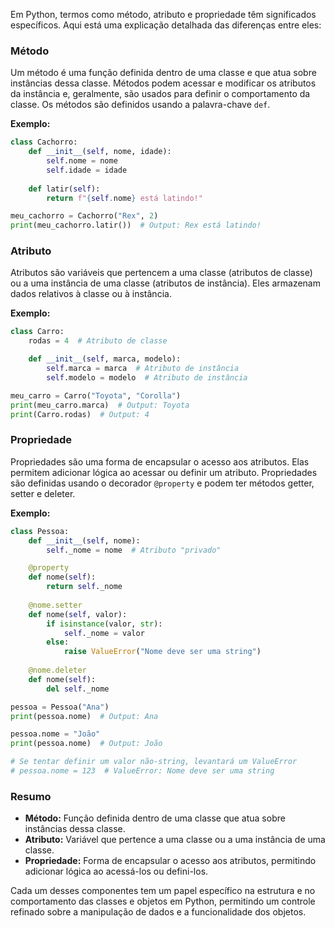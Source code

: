 Em Python, termos como método, atributo e propriedade têm significados específicos. Aqui está uma explicação detalhada das diferenças entre eles:

### Método

Um método é uma função definida dentro de uma classe e que atua sobre instâncias dessa classe. Métodos podem acessar e modificar os atributos da instância e, geralmente, são usados para definir o comportamento da classe. Os métodos são definidos usando a palavra-chave `def`.

**Exemplo:**
```python
class Cachorro:
    def __init__(self, nome, idade):
        self.nome = nome
        self.idade = idade
    
    def latir(self):
        return f"{self.nome} está latindo!"

meu_cachorro = Cachorro("Rex", 2)
print(meu_cachorro.latir())  # Output: Rex está latindo!
```

### Atributo

Atributos são variáveis que pertencem a uma classe (atributos de classe) ou a uma instância de uma classe (atributos de instância). Eles armazenam dados relativos à classe ou à instância.

**Exemplo:**
```python
class Carro:
    rodas = 4  # Atributo de classe

    def __init__(self, marca, modelo):
        self.marca = marca  # Atributo de instância
        self.modelo = modelo  # Atributo de instância

meu_carro = Carro("Toyota", "Corolla")
print(meu_carro.marca)  # Output: Toyota
print(Carro.rodas)  # Output: 4
```

### Propriedade

Propriedades são uma forma de encapsular o acesso aos atributos. Elas permitem adicionar lógica ao acessar ou definir um atributo. Propriedades são definidas usando o decorador `@property` e podem ter métodos getter, setter e deleter.

**Exemplo:**
```python
class Pessoa:
    def __init__(self, nome):
        self._nome = nome  # Atributo "privado"

    @property
    def nome(self):
        return self._nome
    
    @nome.setter
    def nome(self, valor):
        if isinstance(valor, str):
            self._nome = valor
        else:
            raise ValueError("Nome deve ser uma string")
    
    @nome.deleter
    def nome(self):
        del self._nome

pessoa = Pessoa("Ana")
print(pessoa.nome)  # Output: Ana

pessoa.nome = "João"
print(pessoa.nome)  # Output: João

# Se tentar definir um valor não-string, levantará um ValueError
# pessoa.nome = 123  # ValueError: Nome deve ser uma string
```

### Resumo

- **Método:** Função definida dentro de uma classe que atua sobre instâncias dessa classe.
- **Atributo:** Variável que pertence a uma classe ou a uma instância de uma classe.
- **Propriedade:** Forma de encapsular o acesso aos atributos, permitindo adicionar lógica ao acessá-los ou defini-los.

Cada um desses componentes tem um papel específico na estrutura e no comportamento das classes e objetos em Python, permitindo um controle refinado sobre a manipulação de dados e a funcionalidade dos objetos.